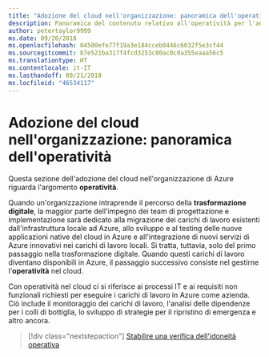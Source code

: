 ```yaml
---
title: "Adozione del cloud nell'organizzazione: panoramica dell'operatività"
description: Panoramica del contenuto relativo all'operatività per l'adozione del cloud nell'organizzazione di Azure
author: petertaylor9999
ms.date: 09/20/2018
ms.openlocfilehash: 04500efe77f19a3e184cceb0446c6032f5e3cf44
ms.sourcegitcommit: b7e521ba317f4fcd3253c80ac0c0a355eaaa56c5
ms.translationtype: HT
ms.contentlocale: it-IT
ms.lasthandoff: 09/21/2018
ms.locfileid: "46534117"
---
```

# <a name="enterprise-cloud-adoption-operations-overview"></a>Adozione del cloud nell'organizzazione: panoramica dell'operatività

Questa sezione dell'adozione del cloud nell'organizzazione di Azure riguarda l'argomento **operatività**. 

Quando un'organizzazione intraprende il percorso della **trasformazione digitale**, la maggior parte dell'impegno dei team di progettazione e implementazione sarà dedicato alla migrazione dei carichi di lavoro esistenti dall'infrastruttura locale ad Azure, allo sviluppo e al testing delle nuove applicazioni native del cloud in Azure e all'integrazione di nuovi servizi di Azure innovativi nei carichi di lavoro locali. Si tratta, tuttavia, solo del primo passaggio nella trasformazione digitale. Quando questi carichi di lavoro diventano disponibili in Azure, il passaggio successivo consiste nel gestirne l'**operatività** nel cloud.

Con operatività nel cloud ci si riferisce ai processi IT e ai requisiti non funzionali richiesti per eseguire i carichi di lavoro in Azure come azienda. Ciò include il monitoraggio dei carichi di lavoro, l'analisi delle dipendenze per i colli di bottiglia, lo sviluppo di strategie per il ripristino di emergenza e altro ancora.

> [!div class="nextstepaction"]
> [Stabilire una verifica dell'idoneità operativa](operational-fitness-review.md)
